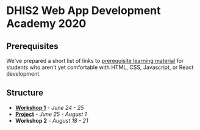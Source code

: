 # DHIS2 Web App Development Academy 2020

## Prerequisites

We've prepared a short list of links to [prerequisite learning material](./prerequisites) for students who aren't yet comfortable with HTML, CSS, Javascript, or React development.

## Structure

- [**Workshop 1**](./workshop-1) - _June 24 - 25_     
- [**Project**](./project) - _June 25 - August 1_
- **Workshop 2** - _August 18 - 21_
